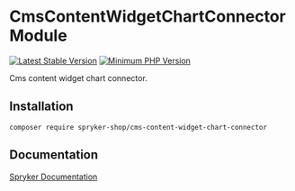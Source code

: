 # CmsContentWidgetChartConnector Module
[![Latest Stable Version](https://poser.pugx.org/spryker-shop/cms-content-widget-chart-connector/v/stable.svg)](https://packagist.org/packages/spryker-shop/cms-content-widget-chart-connector)
[![Minimum PHP Version](https://img.shields.io/badge/php-%3E%3D%207.4-8892BF.svg)](https://php.net/)

Cms content widget chart connector.

## Installation

```
composer require spryker-shop/cms-content-widget-chart-connector
```

## Documentation

[Spryker Documentation](https://docs.spryker.com)
